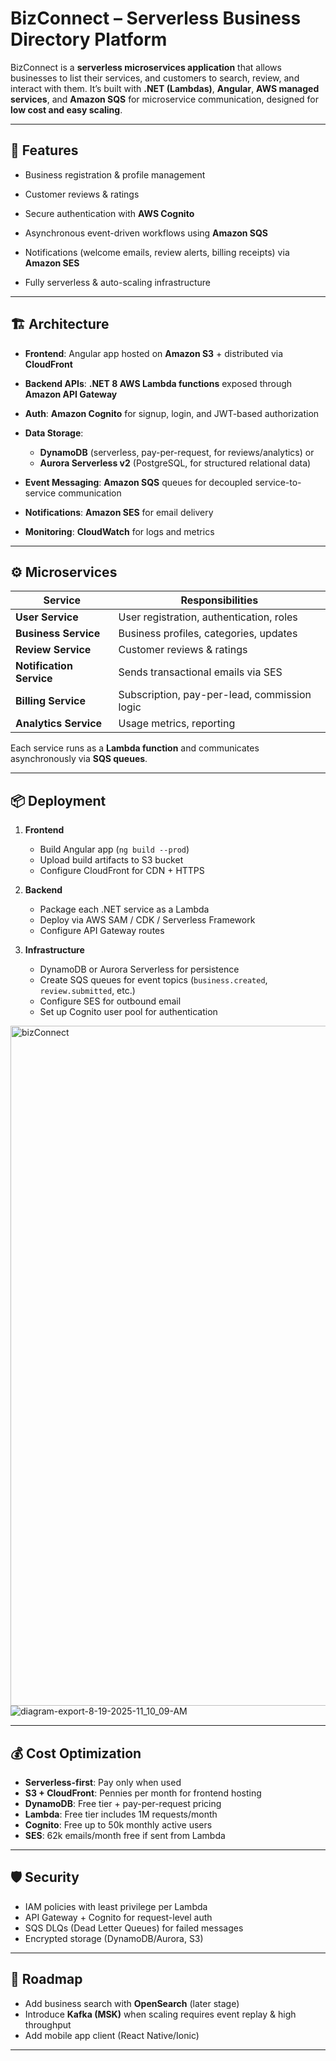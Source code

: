 # **BizConnect – Serverless Business Directory Platform**

BizConnect is a **serverless microservices application** that allows businesses to list their services, and customers to search, review, and interact with them.
It’s built with **.NET (Lambdas)**, **Angular**, **AWS managed services**, and **Amazon SQS** for microservice communication, designed for **low cost and easy scaling**.

---

## 🚀 Features

* Business registration & profile management

* Customer reviews & ratings
* Secure authentication with **AWS Cognito**
* Asynchronous event-driven workflows using **Amazon SQS**
* Notifications (welcome emails, review alerts, billing receipts) via **Amazon SES**
* Fully serverless & auto-scaling infrastructure

---

## 🏗️ Architecture

* **Frontend**: Angular app hosted on **Amazon S3** + distributed via **CloudFront**
* **Backend APIs**: **.NET 8 AWS Lambda functions** exposed through **Amazon API Gateway**
* **Auth**: **Amazon Cognito** for signup, login, and JWT-based authorization
* **Data Storage**:

  * **DynamoDB** (serverless, pay-per-request, for reviews/analytics) or
  * **Aurora Serverless v2** (PostgreSQL, for structured relational data)
* **Event Messaging**: **Amazon SQS** queues for decoupled service-to-service communication
* **Notifications**: **Amazon SES** for email delivery
* **Monitoring**: **CloudWatch** for logs and metrics

---

## ⚙️ Microservices

| Service                  | Responsibilities                             |
| ------------------------ | -------------------------------------------- |
| **User Service**         | User registration, authentication, roles     |
| **Business Service**     | Business profiles, categories, updates       |
| **Review Service**       | Customer reviews & ratings                   |
| **Notification Service** | Sends transactional emails via SES           |
| **Billing Service**      | Subscription, pay-per-lead, commission logic |
| **Analytics Service**    | Usage metrics, reporting                     |

Each service runs as a **Lambda function** and communicates asynchronously via **SQS queues**.

---

## 📦 Deployment

1. **Frontend**

   * Build Angular app (`ng build --prod`)
   * Upload build artifacts to S3 bucket
   * Configure CloudFront for CDN + HTTPS

2. **Backend**

   * Package each .NET service as a Lambda
   * Deploy via AWS SAM / CDK / Serverless Framework
   * Configure API Gateway routes

3. **Infrastructure**

   * DynamoDB or Aurora Serverless for persistence
   * Create SQS queues for event topics (`business.created`, `review.submitted`, etc.)
   * Configure SES for outbound email
   * Set up Cognito user pool for authentication
  
     
<img width="1547" height="1088" alt="bizConnect" src="https://github.com/user-attachments/assets/3b970386-683e-4350-b3db-3575ac6346ac" />![diagram-export-8-19-2025-11_10_09-AM](https://github.com/user-attachments/assets/0ab7916d-2114-4821-a24c-358a9fe9d10d)

---

## 💰 Cost Optimization

* **Serverless-first**: Pay only when used
* **S3 + CloudFront**: Pennies per month for frontend hosting
* **DynamoDB**: Free tier + pay-per-request pricing
* **Lambda**: Free tier includes 1M requests/month
* **Cognito**: Free up to 50k monthly active users
* **SES**: 62k emails/month free if sent from Lambda

---

## 🛡️ Security

* IAM policies with least privilege per Lambda
* API Gateway + Cognito for request-level auth
* SQS DLQs (Dead Letter Queues) for failed messages
* Encrypted storage (DynamoDB/Aurora, S3)

---

## 📌 Roadmap

* Add business search with **OpenSearch** (later stage)
* Introduce **Kafka (MSK)** when scaling requires event replay & high throughput
* Add mobile app client (React Native/Ionic)

---
